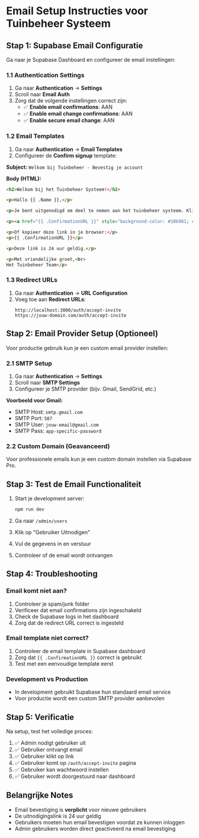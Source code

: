 # Email Setup Instructies voor Tuinbeheer Systeem

## Stap 1: Supabase Email Configuratie

Ga naar je Supabase Dashboard en configureer de email instellingen:

### 1.1 Authentication Settings
1. Ga naar **Authentication** → **Settings**
2. Scroll naar **Email Auth**
3. Zorg dat de volgende instellingen correct zijn:
   - ✅ **Enable email confirmations**: AAN
   - ✅ **Enable email change confirmations**: AAN
   - ✅ **Enable secure email change**: AAN

### 1.2 Email Templates
1. Ga naar **Authentication** → **Email Templates**
2. Configureer de **Confirm signup** template:

**Subject:** `Welkom bij Tuinbeheer - Bevestig je account`

**Body (HTML):**
```html
<h2>Welkom bij het Tuinbeheer Systeem!</h2>

<p>Hallo {{ .Name }},</p>

<p>Je bent uitgenodigd om deel te nemen aan het tuinbeheer systeem. Klik op de onderstaande knop om je account te activeren:</p>

<p><a href="{{ .ConfirmationURL }}" style="background-color: #10b981; color: white; padding: 12px 24px; text-decoration: none; border-radius: 6px; display: inline-block;">Account Activeren</a></p>

<p>Of kopieer deze link in je browser:</p>
<p>{{ .ConfirmationURL }}</p>

<p>Deze link is 24 uur geldig.</p>

<p>Met vriendelijke groet,<br>
Het Tuinbeheer Team</p>
```

### 1.3 Redirect URLs
1. Ga naar **Authentication** → **URL Configuration**
2. Voeg toe aan **Redirect URLs**:
   ```
   http://localhost:3000/auth/accept-invite
   https://jouw-domain.com/auth/accept-invite
   ```

## Stap 2: Email Provider Setup (Optioneel)

Voor productie gebruik kun je een custom email provider instellen:

### 2.1 SMTP Setup
1. Ga naar **Authentication** → **Settings**
2. Scroll naar **SMTP Settings**
3. Configureer je SMTP provider (bijv. Gmail, SendGrid, etc.)

**Voorbeeld voor Gmail:**
- SMTP Host: `smtp.gmail.com`
- SMTP Port: `587`
- SMTP User: `jouw-email@gmail.com`
- SMTP Pass: `app-specific-password`

### 2.2 Custom Domain (Geavanceerd)
Voor professionele emails kun je een custom domain instellen via Supabase Pro.

## Stap 3: Test de Email Functionaliteit

1. Start je development server:
   ```bash
   npm run dev
   ```

2. Ga naar `/admin/users`
3. Klik op "Gebruiker Uitnodigen"
4. Vul de gegevens in en verstuur
5. Controleer of de email wordt ontvangen

## Stap 4: Troubleshooting

### Email komt niet aan?
1. Controleer je spam/junk folder
2. Verificeer dat email confirmations zijn ingeschakeld
3. Check de Supabase logs in het dashboard
4. Zorg dat de redirect URL correct is ingesteld

### Email template niet correct?
1. Controleer de email template in Supabase dashboard
2. Zorg dat `{{ .ConfirmationURL }}` correct is gebruikt
3. Test met een eenvoudige template eerst

### Development vs Production
- In development gebruikt Supabase hun standaard email service
- Voor productie wordt een custom SMTP provider aanbevolen

## Stap 5: Verificatie

Na setup, test het volledige proces:
1. ✅ Admin nodigt gebruiker uit
2. ✅ Gebruiker ontvangt email
3. ✅ Gebruiker klikt op link
4. ✅ Gebruiker komt op `/auth/accept-invite` pagina
5. ✅ Gebruiker kan wachtwoord instellen
6. ✅ Gebruiker wordt doorgestuurd naar dashboard

## Belangrijke Notes

- Email bevestiging is **verplicht** voor nieuwe gebruikers
- De uitnodigingslink is 24 uur geldig
- Gebruikers moeten hun email bevestigen voordat ze kunnen inloggen
- Admin gebruikers worden direct geactiveerd na email bevestiging
